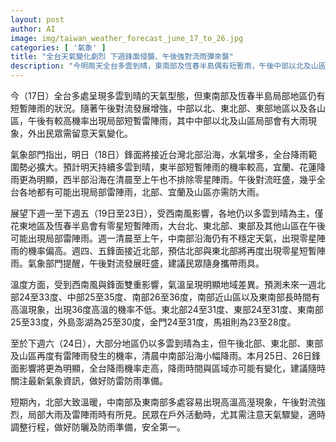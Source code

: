 ```yaml
---
layout: post
author: AI
image: img/taiwan_weather_forecast_june_17_to_26.jpg
categories: [ '氣象' ]
title: "全台天氣變化劇烈 下週鋒面侵襲、午後強對流雨彈來襲"  
description: "今明兩天全台多雲到晴，東南部及恆春半島偶有短暫雨，午後中部以北及山區雷陣雨、大雨機率提升。明日鋒面接近、全台降雨範圍擴大，宜蘭花蓮及西部沿海清晨至上午不排除陣雨。下週一至五西南風影響，午後雷陣雨頻繁，高溫範圍擴大，南部局部達36度。下週六午後北部、東部及山區雷陣雨機率增，本月25、26日鋒面再臨、全台雨勢加劇。民眾外出應留意天氣變化，做好防曬與防雨準備。"
---
```

今（17日）全台多處呈現多雲到晴的天氣型態，但東南部及恆春半島局部地區仍有短暫陣雨的狀況。隨著午後對流發展增強，中部以北、東北部、東部地區以及各山區，午後有較高機率出現局部短暫雷陣雨，其中中部以北及山區局部會有大雨現象，外出民眾需留意天氣變化。

氣象部門指出，明日（18日）鋒面將接近台灣北部沿海，水氣增多，全台降雨範圍勢必擴大。預計明天持續多雲到晴，東半部短暫陣雨的機率較高，宜蘭、花蓮降雨更為明顯，西半部沿海在清晨至上午也不排除零星陣雨。午後對流旺盛，幾乎全台各地都有可能出現局部雷陣雨，北部、宜蘭及山區亦需防大雨。

展望下週一至下週五（19日至23日），受西南風影響，各地仍以多雲到晴為主，僅花東地區及恆春半島會有零星短暫陣雨，大台北、東北部、東部及其他山區在午後可能出現局部雷陣雨。週一清晨至上午，中南部沿海仍有不穩定天氣，出現零星陣雨的機率偏高。週四、五鋒面接近北部，預估北部與東北部將再度出現零星短暫陣雨。氣象部門提醒，午後對流發展旺盛，建議民眾隨身攜帶雨具。

溫度方面，受到西南風與鋒面雙重影響，氣溫呈現明顯地域差異。預測未來一週北部24至33度、中部25至35度、南部26至36度，南部近山區以及東南部長時間有高溫現象，出現36度高溫的機率不低。東北部24至31度、東部24至31度、東南部25至33度，外島澎湖為25至30度，金門24至31度，馬祖則為23至28度。

至於下週六（24日），大部分地區仍以多雲到晴為主，但午後北部、東北部、東部及山區再度有雷陣雨發生的機率，清晨中南部沿海小幅降雨。本月25日、26日鋒面影響將更為明顯，全台降雨機率走高，降雨時間與區域亦可能有變化，建議隨時關注最新氣象資訊，做好防雷防雨準備。

短期內，北部大致溫暖，中南部及東南部多處容易出現高溫高溼現象，午後對流強烈，局部大雨及雷陣雨時有所見。民眾在戶外活動時，尤其需注意天氣驟變，適時調整行程，做好防曬及防雨準備，安全第一。